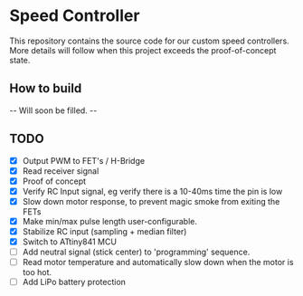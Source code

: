 # Speed Controller
This repository contains the source code for our custom speed controllers. More details will follow when this project exceeds the proof-of-concept state.

## How to build
-- Will soon be filled. --
  
## TODO
- [x] Output PWM to FET's / H-Bridge
- [x] Read receiver signal
- [x] Proof of concept
- [x] Verify RC Input signal, eg verify there is a 10-40ms time the pin is low
- [x] Slow down motor response, to prevent magic smoke from exiting the FETs
- [x] Make min/max pulse length user-configurable.
- [x] Stabilize RC input (sampling + median filter)
- [x] Switch to ATtiny841 MCU
- [ ] Add neutral signal (stick center) to 'programming' sequence.
- [ ] Read motor temperature and automatically slow down when the motor is too hot.
- [ ] Add LiPo battery protection
